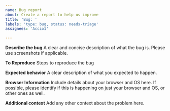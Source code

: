 ```yaml
---
name: Bug report
about: Create a report to help us improve
title: 'Bug: '
labels: 'type: bug, status: needs-triage'
assignees: 'Accio1'

---
```


**Describe the bug**
A clear and concise description of what the bug is. Please use screenshots if applicable.

**To Reproduce**
Steps to reproduce the bug

**Expected behavior**
A clear description of what you expected to happen.

**Browser Information**
Include details about your browser and OS here. If possible, please identify if this is happening on just your browser and OS, or other ones as well.

**Additional context**
Add any other context about the problem here.
